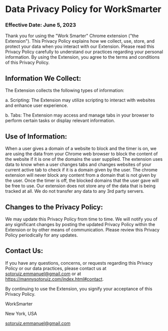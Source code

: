 # Data Privacy Policy for WorkSmarter

### Effective Date: June 5, 2023

Thank you for using the "Work Smarter" Chrome extension ("the Extension"). This Privacy Policy explains how we collect, use, store, and protect your data when you interact with our Extension. Please read this Privacy Policy carefully to understand our practices regarding your personal information. By using the Extension, you agree to the terms and conditions of this Privacy Policy.

## Information We Collect:

The Extension collects the following types of information:

a. Scripting: The Extension may utilize scripting to interact with websites and enhance user experience.

b. Tabs: The Extension may access and manage tabs in your browser to perform certain tasks or display relevant information.

## Use of Information:

When a user gives a domain of a website to block and the timer is on, we are using the data from your Chrome web browser to block the content of the website if it is one of the domains the user supplied. The extension uses data to know when a user changes tabs and changes websites of your current active tab to check if it is a domain given by the user. The chrome extension will never block any content from a domain that is not given by the user. Once the timer is off, the blocked domains that the user gave will be free to use. Our extension does not store any of the data that is being tracked at all. We do not transfer any data to any 3rd party servers.

## Changes to the Privacy Policy:

We may update this Privacy Policy from time to time. We will notify you of any significant changes by posting the updated Privacy Policy within the Extension or by other means of communication. Please review this Privacy Policy periodically for any updates.

## Contact Us:

If you have any questions, concerns, or requests regarding this Privacy Policy or our data practices, please contact us at sotoruiz.emmanuel@gmail.com or at https://mannysotoruiz.com/index.html#contact.

By continuing to use the Extension, you signify your acceptance of this Privacy Policy.

WorkSmarter

New York, USA

sotoruiz.emmanuel@gmail.com

